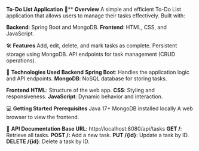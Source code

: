 **To-Do List Application**
📖** **Overview**
A simple and efficient To-Do List application that allows users to manage their tasks effectively. Built with:

**Backend**: Spring Boot and MongoDB.
**Frontend**: HTML, CSS, and JavaScript.

🛠 **Features**
Add, edit, delete, and mark tasks as complete.
Persistent storage using MongoDB.
API endpoints for task management (CRUD operations).

🚀 **Technologies Used**
**Backend**
**Spring Boot**: Handles the application logic and API endpoints.
**MongoDB**: NoSQL database for storing tasks.

**Frontend**
**HTML**: Structure of the web app.
**CSS**: Styling and responsiveness.
**JavaScript**: Dynamic behavior and interaction.

💻 **Getting Started**
**Prerequisites**
Java 17+
MongoDB installed locally
A web browser to view the frontend.

📖 **API Documentation**
**Base URL**: http://localhost:8080/api/tasks
**GET /**: Retrieve all tasks.
**POST /:** Add a new task.
**PUT /{id}**: Update a task by ID.
**DELETE /{id}**: Delete a task by ID.

